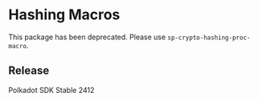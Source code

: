 # Hashing Macros

This package has been deprecated. Please use `sp-crypto-hashing-proc-macro`.


## Release

Polkadot SDK Stable 2412
